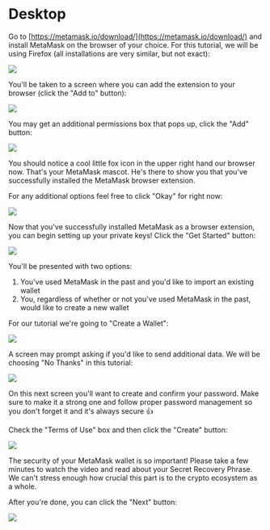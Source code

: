 # Desktop

Go to [https://metamask.io/download/](https://metamask.io/download/) and install MetaMask on the browser of your choice. For this tutorial, we will be using Firefox (all installations are very similar, but not exact):

![](<../../.gitbook/assets/image (8).png>)

You'll be taken to a screen where you can add the extension to your browser (click the "Add to" button):

![](<../../.gitbook/assets/image (5).png>)

You may get an additional permissions box that pops up, click the "Add" button:

![](<../../.gitbook/assets/image (13).png>)

You should notice a cool little fox icon in the upper right hand our browser now. That's your MetaMask mascot. He's there to show you that you've successfully installed the MetaMask browser extension.&#x20;

For any additional options feel free to click "Okay" for right now:

![](<../../.gitbook/assets/image (6).png>)

Now that you've successfully installed MetaMask as a browser extension, you can begin setting up your private keys! Click the "Get Started" button:

![](<../../.gitbook/assets/image (4).png>)

You'll be presented with two options:

1. You've used MetaMask in the past and you'd like to import an existing wallet
2. You, regardless of whether or not you've used MetaMask in the past, would like to create a new wallet

For our tutorial we're going to "Create a Wallet":

![](<../../.gitbook/assets/image (2).png>)

A screen may prompt asking if you'd like to send additional data. We will be choosing "No Thanks" in this tutorial:

![](../../.gitbook/assets/image.png)

On this next screen you'll want to create and confirm your password. Make sure to make it a strong one and follow proper password management so you don't forget it and it's always secure :thumbsup:

Check the "Terms of Use" box and then click the "Create" button:

![](<../../.gitbook/assets/image (14).png>)

The security of your MetaMask wallet is so important! Please take a few minutes to watch the video and read about your Secret Recovery Phrase. We can't stress enough how crucial this part is to the crypto ecosystem as a whole.

After you're done, you can click the "Next" button:

![](<../../.gitbook/assets/image (12).png>)

